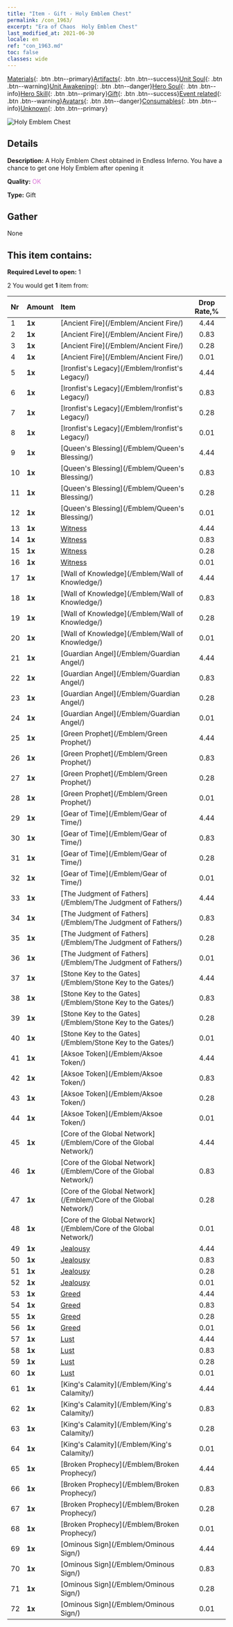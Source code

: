 ```yaml
---
title: "Item - Gift - Holy Emblem Chest"
permalink: /con_1963/
excerpt: "Era of Chaos  Holy Emblem Chest"
last_modified_at: 2021-06-30
locale: en
ref: "con_1963.md"
toc: false
classes: wide
---
```

 [Materials](/Items/){: .btn .btn--primary}[Artifacts](/Items/Artifacts/){: .btn .btn--success}[Unit Soul](/Items/UnitSoul/){: .btn .btn--warning}[Unit Awakening](/Items/UnitAwakening/){: .btn .btn--danger}[Hero Soul](/Items/HeroSoul/){: .btn .btn--info}[Hero Skill](/Items/HeroSkill/){: .btn .btn--primary}[Gift](/Items/Gift/){: .btn .btn--success}[Event related](/Items/Events/){: .btn .btn--warning}[Avatars](/Items/Avatars/){: .btn .btn--danger}[Consumables](/Items/Consumables/){: .btn .btn--info}[Unknown](/Items/Unknown/){: .btn .btn--primary}

 ![Holy Emblem Chest](/images/t/shenghui_4.png)

## Details
 **Description:** A Holy Emblem Chest obtained in Endless Inferno. You have a chance to get one Holy Emblem after opening it

 **Quality:** <span style="color: #DA70D6">OK</span>

 **Type:** Gift

## Gather

  None

## This item contains:

 **Required Level to open:** 1

 2 You would get **1** item  from:

  | Nr | Amount |     Item    | Drop Rate,% |
  |:---|:-------|:------------|:---------:|
  | 1 |  **1x** | [Ancient Fire](/Emblem/Ancient Fire/) | 4.44 | 
  | 2 |  **1x** | [Ancient Fire](/Emblem/Ancient Fire/) | 0.83 | 
  | 3 |  **1x** | [Ancient Fire](/Emblem/Ancient Fire/) | 0.28 | 
  | 4 |  **1x** | [Ancient Fire](/Emblem/Ancient Fire/) | 0.01 | 
  | 5 |  **1x** | [Ironfist's Legacy](/Emblem/Ironfist's Legacy/) | 4.44 | 
  | 6 |  **1x** | [Ironfist's Legacy](/Emblem/Ironfist's Legacy/) | 0.83 | 
  | 7 |  **1x** | [Ironfist's Legacy](/Emblem/Ironfist's Legacy/) | 0.28 | 
  | 8 |  **1x** | [Ironfist's Legacy](/Emblem/Ironfist's Legacy/) | 0.01 | 
  | 9 |  **1x** | [Queen's Blessing](/Emblem/Queen's Blessing/) | 4.44 | 
  | 10 |  **1x** | [Queen's Blessing](/Emblem/Queen's Blessing/) | 0.83 | 
  | 11 |  **1x** | [Queen's Blessing](/Emblem/Queen's Blessing/) | 0.28 | 
  | 12 |  **1x** | [Queen's Blessing](/Emblem/Queen's Blessing/) | 0.01 | 
  | 13 |  **1x** | [Witness](/Emblem/Witness/) | 4.44 | 
  | 14 |  **1x** | [Witness](/Emblem/Witness/) | 0.83 | 
  | 15 |  **1x** | [Witness](/Emblem/Witness/) | 0.28 | 
  | 16 |  **1x** | [Witness](/Emblem/Witness/) | 0.01 | 
  | 17 |  **1x** | [Wall of Knowledge](/Emblem/Wall of Knowledge/) | 4.44 | 
  | 18 |  **1x** | [Wall of Knowledge](/Emblem/Wall of Knowledge/) | 0.83 | 
  | 19 |  **1x** | [Wall of Knowledge](/Emblem/Wall of Knowledge/) | 0.28 | 
  | 20 |  **1x** | [Wall of Knowledge](/Emblem/Wall of Knowledge/) | 0.01 | 
  | 21 |  **1x** | [Guardian Angel](/Emblem/Guardian Angel/) | 4.44 | 
  | 22 |  **1x** | [Guardian Angel](/Emblem/Guardian Angel/) | 0.83 | 
  | 23 |  **1x** | [Guardian Angel](/Emblem/Guardian Angel/) | 0.28 | 
  | 24 |  **1x** | [Guardian Angel](/Emblem/Guardian Angel/) | 0.01 | 
  | 25 |  **1x** | [Green Prophet](/Emblem/Green Prophet/) | 4.44 | 
  | 26 |  **1x** | [Green Prophet](/Emblem/Green Prophet/) | 0.83 | 
  | 27 |  **1x** | [Green Prophet](/Emblem/Green Prophet/) | 0.28 | 
  | 28 |  **1x** | [Green Prophet](/Emblem/Green Prophet/) | 0.01 | 
  | 29 |  **1x** | [Gear of Time](/Emblem/Gear of Time/) | 4.44 | 
  | 30 |  **1x** | [Gear of Time](/Emblem/Gear of Time/) | 0.83 | 
  | 31 |  **1x** | [Gear of Time](/Emblem/Gear of Time/) | 0.28 | 
  | 32 |  **1x** | [Gear of Time](/Emblem/Gear of Time/) | 0.01 | 
  | 33 |  **1x** | [The Judgment of Fathers](/Emblem/The Judgment of Fathers/) | 4.44 | 
  | 34 |  **1x** | [The Judgment of Fathers](/Emblem/The Judgment of Fathers/) | 0.83 | 
  | 35 |  **1x** | [The Judgment of Fathers](/Emblem/The Judgment of Fathers/) | 0.28 | 
  | 36 |  **1x** | [The Judgment of Fathers](/Emblem/The Judgment of Fathers/) | 0.01 | 
  | 37 |  **1x** | [Stone Key to the Gates](/Emblem/Stone Key to the Gates/) | 4.44 | 
  | 38 |  **1x** | [Stone Key to the Gates](/Emblem/Stone Key to the Gates/) | 0.83 | 
  | 39 |  **1x** | [Stone Key to the Gates](/Emblem/Stone Key to the Gates/) | 0.28 | 
  | 40 |  **1x** | [Stone Key to the Gates](/Emblem/Stone Key to the Gates/) | 0.01 | 
  | 41 |  **1x** | [Aksoe Token](/Emblem/Aksoe Token/) | 4.44 | 
  | 42 |  **1x** | [Aksoe Token](/Emblem/Aksoe Token/) | 0.83 | 
  | 43 |  **1x** | [Aksoe Token](/Emblem/Aksoe Token/) | 0.28 | 
  | 44 |  **1x** | [Aksoe Token](/Emblem/Aksoe Token/) | 0.01 | 
  | 45 |  **1x** | [Core of the Global Network](/Emblem/Core of the Global Network/) | 4.44 | 
  | 46 |  **1x** | [Core of the Global Network](/Emblem/Core of the Global Network/) | 0.83 | 
  | 47 |  **1x** | [Core of the Global Network](/Emblem/Core of the Global Network/) | 0.28 | 
  | 48 |  **1x** | [Core of the Global Network](/Emblem/Core of the Global Network/) | 0.01 | 
  | 49 |  **1x** | [Jealousy](/Emblem/Jealousy/) | 4.44 | 
  | 50 |  **1x** | [Jealousy](/Emblem/Jealousy/) | 0.83 | 
  | 51 |  **1x** | [Jealousy](/Emblem/Jealousy/) | 0.28 | 
  | 52 |  **1x** | [Jealousy](/Emblem/Jealousy/) | 0.01 | 
  | 53 |  **1x** | [Greed](/Emblem/Greed/) | 4.44 | 
  | 54 |  **1x** | [Greed](/Emblem/Greed/) | 0.83 | 
  | 55 |  **1x** | [Greed](/Emblem/Greed/) | 0.28 | 
  | 56 |  **1x** | [Greed](/Emblem/Greed/) | 0.01 | 
  | 57 |  **1x** | [Lust](/Emblem/Lust/) | 4.44 | 
  | 58 |  **1x** | [Lust](/Emblem/Lust/) | 0.83 | 
  | 59 |  **1x** | [Lust](/Emblem/Lust/) | 0.28 | 
  | 60 |  **1x** | [Lust](/Emblem/Lust/) | 0.01 | 
  | 61 |  **1x** | [King's Calamity](/Emblem/King's Calamity/) | 4.44 | 
  | 62 |  **1x** | [King's Calamity](/Emblem/King's Calamity/) | 0.83 | 
  | 63 |  **1x** | [King's Calamity](/Emblem/King's Calamity/) | 0.28 | 
  | 64 |  **1x** | [King's Calamity](/Emblem/King's Calamity/) | 0.01 | 
  | 65 |  **1x** | [Broken Prophecy](/Emblem/Broken Prophecy/) | 4.44 | 
  | 66 |  **1x** | [Broken Prophecy](/Emblem/Broken Prophecy/) | 0.83 | 
  | 67 |  **1x** | [Broken Prophecy](/Emblem/Broken Prophecy/) | 0.28 | 
  | 68 |  **1x** | [Broken Prophecy](/Emblem/Broken Prophecy/) | 0.01 | 
  | 69 |  **1x** | [Ominous Sign](/Emblem/Ominous Sign/) | 4.44 | 
  | 70 |  **1x** | [Ominous Sign](/Emblem/Ominous Sign/) | 0.83 | 
  | 71 |  **1x** | [Ominous Sign](/Emblem/Ominous Sign/) | 0.28 | 
  | 72 |  **1x** | [Ominous Sign](/Emblem/Ominous Sign/) | 0.01 | 
